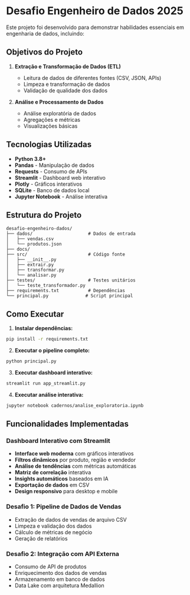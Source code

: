 # Desafio Engenheiro de Dados 2025

Este projeto foi desenvolvido para demonstrar habilidades essenciais em engenharia de dados, incluindo:

## Objetivos do Projeto

1. **Extração e Transformação de Dados (ETL)**
   - Leitura de dados de diferentes fontes (CSV, JSON, APIs)
   - Limpeza e transformação de dados
   - Validação de qualidade dos dados

2. **Análise e Processamento de Dados**
   - Análise exploratória de dados
   - Agregações e métricas
   - Visualizações básicas

## Tecnologias Utilizadas

- **Python 3.8+**
- **Pandas** - Manipulação de dados
- **Requests** - Consumo de APIs
- **Streamlit** - Dashboard web interativo
- **Plotly** - Gráficos interativos
- **SQLite** - Banco de dados local
- **Jupyter Notebook** - Análise interativa

## Estrutura do Projeto

```
desafio-engenheiro-dados/
├── dados/                     # Dados de entrada
│   ├── vendas.csv
│   └── produtos.json
├── docs/                 
├── src/                       # Código fonte
│   ├── __init__.py
│   ├── extrair.py
│   ├── transformar.py
│   └── analisar.py
├── testes/                    # Testes unitários
│   └── teste_transformador.py
├── requirements.txt           # Dependências
└── principal.py              # Script principal
```

## Como Executar

1. **Instalar dependências:**
```bash
pip install -r requirements.txt
```

2. **Executar o pipeline completo:**
```bash
python principal.py
```

3. **Executar dashboard interativo:**
```bash
streamlit run app_streamlit.py
```

4. **Executar análise interativa:**
```bash
jupyter notebook cadernos/analise_exploratoria.ipynb
```

## Funcionalidades Implementadas

### Dashboard Interativo com Streamlit 
- **Interface web moderna** com gráficos interativos
- **Filtros dinâmicos** por produto, região e vendedor
- **Análise de tendências** com métricas automáticas
- **Matriz de correlação** interativa
- **Insights automáticos** baseados em IA
- **Exportação de dados** em CSV
- **Design responsivo** para desktop e mobile

### Desafio 1: Pipeline de Dados de Vendas
- Extração de dados de vendas de arquivo CSV
- Limpeza e validação dos dados
- Cálculo de métricas de negócio
- Geração de relatórios

### Desafio 2: Integração com API Externa
- Consumo de API de produtos
- Enriquecimento dos dados de vendas
- Armazenamento em banco de dados
- Data Lake com arquitetura Medallion

